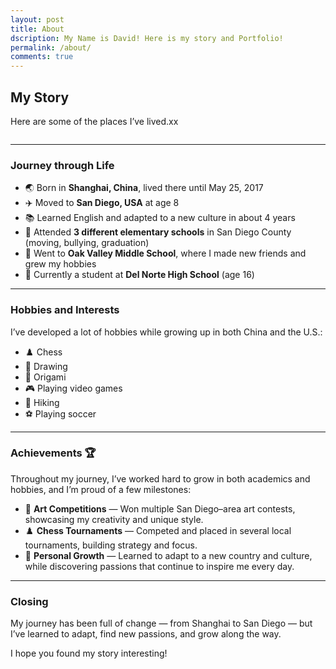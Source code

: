 ```yaml
---
layout: post
title: About
dscription: My Name is David! Here is my story and Portfolio!
permalink: /about/
comments: true
---
```



## My Story

Here are some of the places I’ve lived.xx


<style>
    .grid-container {
        display: grid;
        grid-template-columns: repeat(auto-fill, minmax(150px, 1fr));
        gap: 10px;
    }
    .grid-item {
        text-align: center;
    }
    .grid-item img {
        width: 100%;
        height: 100px;
        object-fit: contain;
    }
    .grid-item p {
        margin: 5px 0;
    }
</style>

<div class="grid-container" id="grid_container"></div>

<script>
    var container = document.getElementById("grid_container");
    var http_source = "https://upload.wikimedia.org/wikipedia/commons/";

    var living_in_the_world = [
        {"flag": "f/fa/Flag_of_the_People%27s_Republic_of_China.svg", "greeting": "你好", "description": "Shanghai, China — Birth to 2017"},
        {"flag": "a/a4/Flag_of_the_United_States.svg", "greeting": "Hello", "description": "San Diego, California — 2017 to present"},
    ];

    for (const location of living_in_the_world) {
        var gridItem = document.createElement("div");
        gridItem.className = "grid-item";
        var img = document.createElement("img");
        img.src = http_source + location.flag;
        img.alt = location.flag + " Flag";
        var description = document.createElement("p");
        description.textContent = location.description;
        var greeting = document.createElement("p");
        greeting.textContent = location.greeting;
        gridItem.appendChild(img);
        gridItem.appendChild(description);
        gridItem.appendChild(greeting);
        container.appendChild(gridItem);
    }
</script>

---

### Journey through Life

- 🌏 Born in **Shanghai, China**, lived there until May 25, 2017  
- ✈️ Moved to **San Diego, USA** at age 8  
- 📚 Learned English and adapted to a new culture in about 4 years  
- 🏫 Attended **3 different elementary schools** in San Diego County (moving, bullying, graduation)  
- 🏫 Went to **Oak Valley Middle School**, where I made new friends and grew my hobbies  
- 🏫 Currently a student at **Del Norte High School** (age 16)  

---

### Hobbies and Interests

I’ve developed a lot of hobbies while growing up in both China and the U.S.:

- ♟️ Chess  
- 🎨 Drawing  
- 🦢 Origami  
- 🎮 Playing video games  
- 🥾 Hiking  
- ⚽ Playing soccer  

---

### Achievements 🏆

Throughout my journey, I’ve worked hard to grow in both academics and hobbies, and I’m proud of a few milestones:

- 🎨 **Art Competitions** — Won multiple San Diego–area art contests, showcasing my creativity and unique style.  
- ♟️ **Chess Tournaments** — Competed and placed in several local tournaments, building strategy and focus.  
- 🌟 **Personal Growth** — Learned to adapt to a new country and culture, while discovering passions that continue to inspire me every day.  

---

### Closing

My journey has been full of change — from Shanghai to San Diego — but I’ve learned to adapt, find new passions, and grow along the way.  

I hope you found my story interesting!
